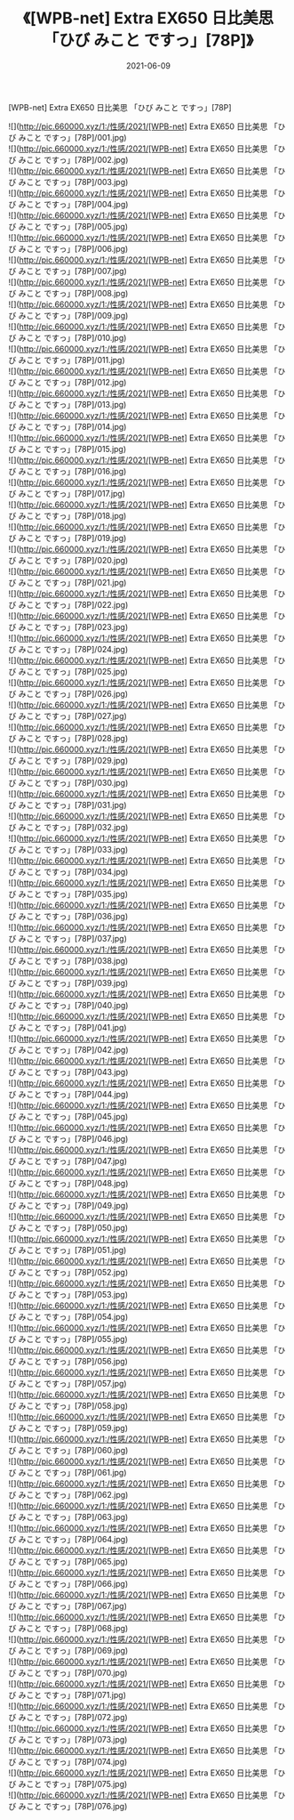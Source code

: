 ﻿---
layout: post
title:  《[WPB-net] Extra EX650 日比美思 「ひび みこと ですっ」[78P]》
date:   2021-06-09
img: http://pic.660000.xyz/1:/性感/2021/[WPB-net] Extra EX650 日比美思 「ひび みこと ですっ」[78P]/000.jpg
categories: [美女, 清纯, 唯美]
---

[WPB-net] Extra EX650 日比美思 「ひび みこと ですっ」[78P]

  ![](http://pic.660000.xyz/1:/性感/2021/[WPB-net] Extra EX650 日比美思 「ひび みこと ですっ」[78P]/001.jpg) <br> ![](http://pic.660000.xyz/1:/性感/2021/[WPB-net] Extra EX650 日比美思 「ひび みこと ですっ」[78P]/002.jpg) <br> ![](http://pic.660000.xyz/1:/性感/2021/[WPB-net] Extra EX650 日比美思 「ひび みこと ですっ」[78P]/003.jpg) <br> ![](http://pic.660000.xyz/1:/性感/2021/[WPB-net] Extra EX650 日比美思 「ひび みこと ですっ」[78P]/004.jpg) <br> ![](http://pic.660000.xyz/1:/性感/2021/[WPB-net] Extra EX650 日比美思 「ひび みこと ですっ」[78P]/005.jpg) <br> ![](http://pic.660000.xyz/1:/性感/2021/[WPB-net] Extra EX650 日比美思 「ひび みこと ですっ」[78P]/006.jpg) <br> ![](http://pic.660000.xyz/1:/性感/2021/[WPB-net] Extra EX650 日比美思 「ひび みこと ですっ」[78P]/007.jpg) <br> ![](http://pic.660000.xyz/1:/性感/2021/[WPB-net] Extra EX650 日比美思 「ひび みこと ですっ」[78P]/008.jpg) <br> ![](http://pic.660000.xyz/1:/性感/2021/[WPB-net] Extra EX650 日比美思 「ひび みこと ですっ」[78P]/009.jpg) <br> ![](http://pic.660000.xyz/1:/性感/2021/[WPB-net] Extra EX650 日比美思 「ひび みこと ですっ」[78P]/010.jpg) <br> ![](http://pic.660000.xyz/1:/性感/2021/[WPB-net] Extra EX650 日比美思 「ひび みこと ですっ」[78P]/011.jpg) <br> ![](http://pic.660000.xyz/1:/性感/2021/[WPB-net] Extra EX650 日比美思 「ひび みこと ですっ」[78P]/012.jpg) <br> ![](http://pic.660000.xyz/1:/性感/2021/[WPB-net] Extra EX650 日比美思 「ひび みこと ですっ」[78P]/013.jpg) <br> ![](http://pic.660000.xyz/1:/性感/2021/[WPB-net] Extra EX650 日比美思 「ひび みこと ですっ」[78P]/014.jpg) <br> ![](http://pic.660000.xyz/1:/性感/2021/[WPB-net] Extra EX650 日比美思 「ひび みこと ですっ」[78P]/015.jpg) <br> ![](http://pic.660000.xyz/1:/性感/2021/[WPB-net] Extra EX650 日比美思 「ひび みこと ですっ」[78P]/016.jpg) <br> ![](http://pic.660000.xyz/1:/性感/2021/[WPB-net] Extra EX650 日比美思 「ひび みこと ですっ」[78P]/017.jpg) <br> ![](http://pic.660000.xyz/1:/性感/2021/[WPB-net] Extra EX650 日比美思 「ひび みこと ですっ」[78P]/018.jpg) <br> ![](http://pic.660000.xyz/1:/性感/2021/[WPB-net] Extra EX650 日比美思 「ひび みこと ですっ」[78P]/019.jpg) <br> ![](http://pic.660000.xyz/1:/性感/2021/[WPB-net] Extra EX650 日比美思 「ひび みこと ですっ」[78P]/020.jpg) <br> ![](http://pic.660000.xyz/1:/性感/2021/[WPB-net] Extra EX650 日比美思 「ひび みこと ですっ」[78P]/021.jpg) <br> ![](http://pic.660000.xyz/1:/性感/2021/[WPB-net] Extra EX650 日比美思 「ひび みこと ですっ」[78P]/022.jpg) <br> ![](http://pic.660000.xyz/1:/性感/2021/[WPB-net] Extra EX650 日比美思 「ひび みこと ですっ」[78P]/023.jpg) <br> ![](http://pic.660000.xyz/1:/性感/2021/[WPB-net] Extra EX650 日比美思 「ひび みこと ですっ」[78P]/024.jpg) <br> ![](http://pic.660000.xyz/1:/性感/2021/[WPB-net] Extra EX650 日比美思 「ひび みこと ですっ」[78P]/025.jpg) <br> ![](http://pic.660000.xyz/1:/性感/2021/[WPB-net] Extra EX650 日比美思 「ひび みこと ですっ」[78P]/026.jpg) <br> ![](http://pic.660000.xyz/1:/性感/2021/[WPB-net] Extra EX650 日比美思 「ひび みこと ですっ」[78P]/027.jpg) <br> ![](http://pic.660000.xyz/1:/性感/2021/[WPB-net] Extra EX650 日比美思 「ひび みこと ですっ」[78P]/028.jpg) <br> ![](http://pic.660000.xyz/1:/性感/2021/[WPB-net] Extra EX650 日比美思 「ひび みこと ですっ」[78P]/029.jpg) <br> ![](http://pic.660000.xyz/1:/性感/2021/[WPB-net] Extra EX650 日比美思 「ひび みこと ですっ」[78P]/030.jpg) <br> ![](http://pic.660000.xyz/1:/性感/2021/[WPB-net] Extra EX650 日比美思 「ひび みこと ですっ」[78P]/031.jpg) <br> ![](http://pic.660000.xyz/1:/性感/2021/[WPB-net] Extra EX650 日比美思 「ひび みこと ですっ」[78P]/032.jpg) <br> ![](http://pic.660000.xyz/1:/性感/2021/[WPB-net] Extra EX650 日比美思 「ひび みこと ですっ」[78P]/033.jpg) <br> ![](http://pic.660000.xyz/1:/性感/2021/[WPB-net] Extra EX650 日比美思 「ひび みこと ですっ」[78P]/034.jpg) <br> ![](http://pic.660000.xyz/1:/性感/2021/[WPB-net] Extra EX650 日比美思 「ひび みこと ですっ」[78P]/035.jpg) <br> ![](http://pic.660000.xyz/1:/性感/2021/[WPB-net] Extra EX650 日比美思 「ひび みこと ですっ」[78P]/036.jpg) <br> ![](http://pic.660000.xyz/1:/性感/2021/[WPB-net] Extra EX650 日比美思 「ひび みこと ですっ」[78P]/037.jpg) <br> ![](http://pic.660000.xyz/1:/性感/2021/[WPB-net] Extra EX650 日比美思 「ひび みこと ですっ」[78P]/038.jpg) <br> ![](http://pic.660000.xyz/1:/性感/2021/[WPB-net] Extra EX650 日比美思 「ひび みこと ですっ」[78P]/039.jpg) <br> ![](http://pic.660000.xyz/1:/性感/2021/[WPB-net] Extra EX650 日比美思 「ひび みこと ですっ」[78P]/040.jpg) <br> ![](http://pic.660000.xyz/1:/性感/2021/[WPB-net] Extra EX650 日比美思 「ひび みこと ですっ」[78P]/041.jpg) <br> ![](http://pic.660000.xyz/1:/性感/2021/[WPB-net] Extra EX650 日比美思 「ひび みこと ですっ」[78P]/042.jpg) <br> ![](http://pic.660000.xyz/1:/性感/2021/[WPB-net] Extra EX650 日比美思 「ひび みこと ですっ」[78P]/043.jpg) <br> ![](http://pic.660000.xyz/1:/性感/2021/[WPB-net] Extra EX650 日比美思 「ひび みこと ですっ」[78P]/044.jpg) <br> ![](http://pic.660000.xyz/1:/性感/2021/[WPB-net] Extra EX650 日比美思 「ひび みこと ですっ」[78P]/045.jpg) <br> ![](http://pic.660000.xyz/1:/性感/2021/[WPB-net] Extra EX650 日比美思 「ひび みこと ですっ」[78P]/046.jpg) <br> ![](http://pic.660000.xyz/1:/性感/2021/[WPB-net] Extra EX650 日比美思 「ひび みこと ですっ」[78P]/047.jpg) <br> ![](http://pic.660000.xyz/1:/性感/2021/[WPB-net] Extra EX650 日比美思 「ひび みこと ですっ」[78P]/048.jpg) <br> ![](http://pic.660000.xyz/1:/性感/2021/[WPB-net] Extra EX650 日比美思 「ひび みこと ですっ」[78P]/049.jpg) <br> ![](http://pic.660000.xyz/1:/性感/2021/[WPB-net] Extra EX650 日比美思 「ひび みこと ですっ」[78P]/050.jpg) <br> ![](http://pic.660000.xyz/1:/性感/2021/[WPB-net] Extra EX650 日比美思 「ひび みこと ですっ」[78P]/051.jpg) <br> ![](http://pic.660000.xyz/1:/性感/2021/[WPB-net] Extra EX650 日比美思 「ひび みこと ですっ」[78P]/052.jpg) <br> ![](http://pic.660000.xyz/1:/性感/2021/[WPB-net] Extra EX650 日比美思 「ひび みこと ですっ」[78P]/053.jpg) <br> ![](http://pic.660000.xyz/1:/性感/2021/[WPB-net] Extra EX650 日比美思 「ひび みこと ですっ」[78P]/054.jpg) <br> ![](http://pic.660000.xyz/1:/性感/2021/[WPB-net] Extra EX650 日比美思 「ひび みこと ですっ」[78P]/055.jpg) <br> ![](http://pic.660000.xyz/1:/性感/2021/[WPB-net] Extra EX650 日比美思 「ひび みこと ですっ」[78P]/056.jpg) <br> ![](http://pic.660000.xyz/1:/性感/2021/[WPB-net] Extra EX650 日比美思 「ひび みこと ですっ」[78P]/057.jpg) <br> ![](http://pic.660000.xyz/1:/性感/2021/[WPB-net] Extra EX650 日比美思 「ひび みこと ですっ」[78P]/058.jpg) <br> ![](http://pic.660000.xyz/1:/性感/2021/[WPB-net] Extra EX650 日比美思 「ひび みこと ですっ」[78P]/059.jpg) <br> ![](http://pic.660000.xyz/1:/性感/2021/[WPB-net] Extra EX650 日比美思 「ひび みこと ですっ」[78P]/060.jpg) <br> ![](http://pic.660000.xyz/1:/性感/2021/[WPB-net] Extra EX650 日比美思 「ひび みこと ですっ」[78P]/061.jpg) <br> ![](http://pic.660000.xyz/1:/性感/2021/[WPB-net] Extra EX650 日比美思 「ひび みこと ですっ」[78P]/062.jpg) <br> ![](http://pic.660000.xyz/1:/性感/2021/[WPB-net] Extra EX650 日比美思 「ひび みこと ですっ」[78P]/063.jpg) <br> ![](http://pic.660000.xyz/1:/性感/2021/[WPB-net] Extra EX650 日比美思 「ひび みこと ですっ」[78P]/064.jpg) <br> ![](http://pic.660000.xyz/1:/性感/2021/[WPB-net] Extra EX650 日比美思 「ひび みこと ですっ」[78P]/065.jpg) <br> ![](http://pic.660000.xyz/1:/性感/2021/[WPB-net] Extra EX650 日比美思 「ひび みこと ですっ」[78P]/066.jpg) <br> ![](http://pic.660000.xyz/1:/性感/2021/[WPB-net] Extra EX650 日比美思 「ひび みこと ですっ」[78P]/067.jpg) <br> ![](http://pic.660000.xyz/1:/性感/2021/[WPB-net] Extra EX650 日比美思 「ひび みこと ですっ」[78P]/068.jpg) <br> ![](http://pic.660000.xyz/1:/性感/2021/[WPB-net] Extra EX650 日比美思 「ひび みこと ですっ」[78P]/069.jpg) <br> ![](http://pic.660000.xyz/1:/性感/2021/[WPB-net] Extra EX650 日比美思 「ひび みこと ですっ」[78P]/070.jpg) <br> ![](http://pic.660000.xyz/1:/性感/2021/[WPB-net] Extra EX650 日比美思 「ひび みこと ですっ」[78P]/071.jpg) <br> ![](http://pic.660000.xyz/1:/性感/2021/[WPB-net] Extra EX650 日比美思 「ひび みこと ですっ」[78P]/072.jpg) <br> ![](http://pic.660000.xyz/1:/性感/2021/[WPB-net] Extra EX650 日比美思 「ひび みこと ですっ」[78P]/073.jpg) <br> ![](http://pic.660000.xyz/1:/性感/2021/[WPB-net] Extra EX650 日比美思 「ひび みこと ですっ」[78P]/074.jpg) <br> ![](http://pic.660000.xyz/1:/性感/2021/[WPB-net] Extra EX650 日比美思 「ひび みこと ですっ」[78P]/075.jpg) <br> ![](http://pic.660000.xyz/1:/性感/2021/[WPB-net] Extra EX650 日比美思 「ひび みこと ですっ」[78P]/076.jpg) <br>